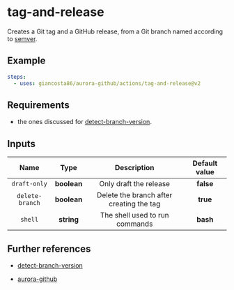 # tag-and-release

Creates a Git tag and a GitHub release, from a Git branch named according to [semver](https://semver.org/).

## Example

```yaml
steps:
  - uses: giancosta86/aurora-github/actions/tag-and-release@v2
```

## Requirements

- the ones discussed for [detect-branch-version](../detect-branch-version/README.md).

## Inputs

|      Name       |    Type     |               Description                | Default value |
| :-------------: | :---------: | :--------------------------------------: | :-----------: |
|  `draft-only`   | **boolean** |          Only draft the release          |   **false**   |
| `delete-branch` | **boolean** | Delete the branch after creating the tag |   **true**    |
|     `shell`     | **string**  |      The shell used to run commands      |   **bash**    |

## Further references

- [detect-branch-version](../detect-branch-version/README.md)

- [aurora-github](../../README.md)
